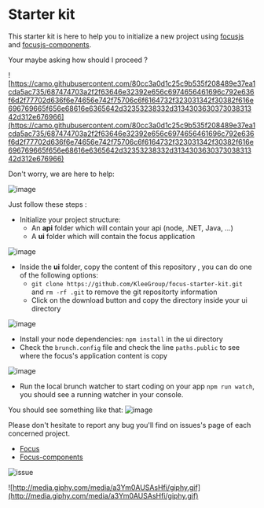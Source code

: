 # Starter kit

This starter kit is here to help you to initialize a new project using [focusjs](https://github.com/KleeGroup/focus) and [focusjs-components](https://github.com/KleeGroup/focus-components).

Your maybe asking how should I proceed ?

![https://camo.githubusercontent.com/80cc3a0d1c25c9b535f208489e37ea1cda5ac735/687474703a2f2f63646e32392e656c6974656461696c792e636f6d2f77702d636f6e74656e742f75706c6f6164732f323031342f30382f616e696769665f656e68616e6365642d32353238332d313430363037303831342d312e676966](https://camo.githubusercontent.com/80cc3a0d1c25c9b535f208489e37ea1cda5ac735/687474703a2f2f63646e32392e656c6974656461696c792e636f6d2f77702d636f6e74656e742f75706c6f6164732f323031342f30382f616e696769665f656e68616e6365642d32353238332d313430363037303831342d312e676966)

Don't worry, we are here to help:

![image](http://pahq.wpengine.netdna-cdn.com/wp-content/uploads/2014/01/cliffhangerbdcap1.jpg)

Just follow these steps :
- Initialize your project structure: 
  - An **api** folder which will contain your api (node, .NET, Java, ...)
  - A **ui** folder which will contain the focus application

![image](https://cloud.githubusercontent.com/assets/286966/9111105/d0c5f60c-3c43-11e5-9159-0e7053da9eef.png)

- Inside the **ui** folder, copy the content of this repository , you can do one of the following options:
  -  `git clone https://github.com/KleeGroup/focus-starter-kit.git`  and `rm -rf .git` to remove the git repositorty information
  -  Click on the download button and copy the directory inside your ui directory

![image](https://cloud.githubusercontent.com/assets/286966/9111118/eb37a602-3c43-11e5-9aa5-485d7bf23f42.png)
- Install your node dependencies: `npm install` in the ui directory
- Check the `brunch.config` file and check the line `paths.public` to see where the focus's application content is copy

![image](https://cloud.githubusercontent.com/assets/286966/9111137/1b452d6a-3c44-11e5-9461-1ebad9990078.png)

- Run the local brunch watcher to start coding on your app `npm run watch`, you should see a running watcher in your console.

You should see something like that:
![image](https://cloud.githubusercontent.com/assets/286966/9111065/6e218124-3c43-11e5-8ff3-ab3943e2bb08.png)


Please don't hesitate to report any bug you'll find on issues's page of each concerned project.
- [Focus](https://github.com/KleeGroup/focus/issues)
- [Focus-components](https://github.com/KleeGroup/focus-components/issues)

![issue](http://cdn.makeagif.com/media/8-06-2015/G1PLU7.gif)


![http://media.giphy.com/media/a3Ym0AUSAsHfi/giphy.gif](http://media.giphy.com/media/a3Ym0AUSAsHfi/giphy.gif)
